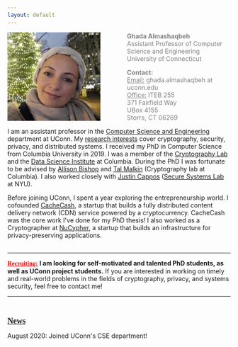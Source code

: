 ```yaml
---
layout: default
---
```


<div class="grid">
    <div class="col-1-2">
       <div class="content">
           <img style="float: left; margin-right: 60px;" src="images/ghada0.jpg" alt="myprofile" width="210" height="200"> 
       </div>
    </div>
    <div class="col-1-2">
       <div class="content">
          <span style="color:grey;font-size:14px;">
            <p><b>Ghada Almashaqbeh</b> <br/> Assistant Professor of Computer Science and Engineering <br/> University of Connecticut </p>
            <p> <b>Contact:</b> <br/> <u>Email:</u> ghada.almashaqbeh at uconn.edu <br/> <u>Office:</u> ITEB 255 <br/> 371 Fairfield Way <br/> UBox 4155 <br/> Storrs, CT  06269</p>
          </span> 
       </div>
    </div>
</div>


I am an assistant professor in the [Computer Science and Engineering](https://www.cse.uconn.edu/) department at UConn. My [research interests](/research/) cover cryptography, security, privacy, and distributed systems. I received my PhD in Computer Science from Columbia University in 2019. I was a member of the [Cryptography Lab](http://www.cs.columbia.edu/crypto) and the [Data Science Institute](https://datascience.columbia.edu/) at Columbia. During the PhD I was fortunate to be advised by [Allison Bishop](https://www.thecomputersciencecomedian.com) and [Tal Malkin](http://www.cs.columbia.edu/~tal) (Cryptography lab at Columbia). I also worked closely with [Justin Cappos](https://ssl.engineering.nyu.edu/personalpages/jcappos/) ([Secure Systems Lab](https://ssl.engineering.nyu.edu) at NYU).
 
Before joining UConn, I spent a year exploring the entrepreneurship world. I cofounded [CacheCash](https://cachecash.com), a startup that builds a fully distributed content delivery network (CDN) service powered by a cryptocurrency. CacheCash was the core work I've done for my PhD thesis! I also worked as a Cryptographer at [NuCypher](https://www.nucypher.com/), a startup that builds an infrastructure for privacy-preserving applications. 
<br/>
<br/> 

---------------------------------------
**<span style="color:red;font-family: 'Comic Sans MS';"><u>Recruiting:</u></span>** **I am looking for self-motivated and talented PhD students, as well as UConn project students.** If you are interested in working on timely and real-world problems in the fields of cryptography, privacy, and systems security, feel free to contact me! 

---------------------------------------
<br/> 

**<span style="font-family: 'Comic Sans MS'; font-size: 18px"><u>News</u></span>**

August 2020:     Joined UConn's CSE department!
